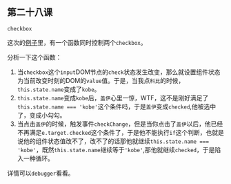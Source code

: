 ## 第二十八课

``checkbox``

这次的[例子](https://github.com/daoyi7/r/blob/master/src/study/study-28/study-28.js)里，有一个函数同时控制两个``checkbox``。

分析一下这个函数：
1. 当``checkbox``这个``input``DOM节点的``check``状态发生改变，那么就设置组件状态为当前改变时刻的DOM的``value``值。于是，当我点``科比``的时候，``this.state.name``变成了``kobe``。
2. ``this.state.name``变成``kobe``后，``盖伊``心里一惊，WTF，这不是刚好满足了``this.state.name === 'kobe'``这个条件吗，于是``盖伊``变成``checked``,他被选中了，变成小勾勾。
3. 当点击``盖伊``的时候，触发事件``checkChange``，但是当你点击了``盖伊``以后，他已经不再满足``e.target.checked``这个条件了，于是他不能执行``if``这个判断，也就是说他的组件状态值改不了，改不了的话那他就继续``this.state.name === 'kobe'``，既然``this.state.name``继续等于``'kobe'``,那他就继续``checked``，于是陷入一种循环。

详情可以``debugger``看看。
